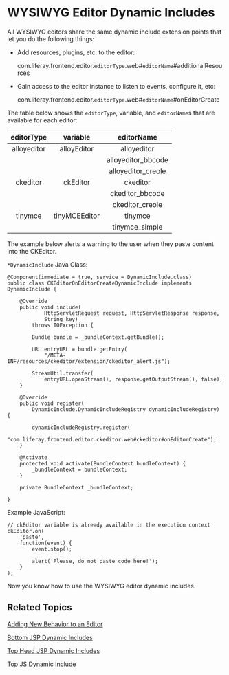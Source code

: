 # WYSIWYG Editor Dynamic Includes [](id=wysiwyg-editor-dynamic-includes)

All WYSIWYG editors share the same dynamic include extension points that let you 
do the following things:

- Add resources, plugins, etc. to the editor:
    
    com.liferay.frontend.editor.`editorType`.web#`editorName`#additionalResources
    
- Gain access to the editor instance to listen to events, configure it, etc:
    
    com.liferay.frontend.editor.`editorType`.web#`editorName`#onEditorCreate 

The table below shows the `editorType`, variable, and `editorName`s that are 
available for each editor:

  editorType |  variable | editorName  |
:---------: | :--------------: | :---------: |
  alloyeditor | alloyEditor   | alloyeditor       |
  &nbsp;            | &nbsp;              | alloyeditor_bbcode |
  &nbsp;            | &nbsp;              | alloyeditor_creole |
  ckeditor    | ckEditor      | ckeditor |
  &nbsp;            | &nbsp;              | ckeditor_bbcode |
  &nbsp;            | &nbsp;              | ckeditor_creole |
  tinymce     | tinyMCEEditor | tinymce |
  &nbsp;            | &nbsp;              | tinymce_simple |

The example below alerts a warning to the user when they paste content into the 
CKEditor.

`*DynamicInclude` Java Class:

    @Component(immediate = true, service = DynamicInclude.class)
    public class CKEditorOnEditorCreateDynamicInclude implements DynamicInclude {

    	@Override
    	public void include(
    			HttpServletRequest request, HttpServletResponse response,
    			String key)
    		throws IOException {

    		Bundle bundle = _bundleContext.getBundle();

    		URL entryURL = bundle.getEntry(
    			"/META-INF/resources/ckeditor/extension/ckeditor_alert.js");

    		StreamUtil.transfer(
    			entryURL.openStream(), response.getOutputStream(), false);
    	}

    	@Override
    	public void register(
    		DynamicInclude.DynamicIncludeRegistry dynamicIncludeRegistry) {

    		dynamicIncludeRegistry.register(
    			"com.liferay.frontend.editor.ckeditor.web#ckeditor#onEditorCreate");
    	}

    	@Activate
    	protected void activate(BundleContext bundleContext) {
    		_bundleContext = bundleContext;
    	}

    	private BundleContext _bundleContext;

    }
    

Example JavaScript:

    // ckEditor variable is already available in the execution context
    ckEditor.on(
        'paste',
        function(event) {
            event.stop();

            alert('Please, do not paste code here!');
        }
    );

Now you know how to use the WYSIWYG editor dynamic includes.

## Related Topics [](id=related-topics)

[Adding New Behavior to an Editor](develop/tutorials/-/knowledge_base/7-1/adding-new-behavior-to-an-editor)

[Bottom JSP Dynamic Includes](develop/tutorials/-/knowledge_base/7-1/bottom-jsp-dynamic-includes)

[Top Head JSP Dynamic Includes](develop/tutorials/-/knowledge_base/7-1/top-head-jsp-dynamic-includes)

[Top JS Dynamic Include](develop/tutorials/-/knowledge_base/7-1/top-js-dynamic-include)
